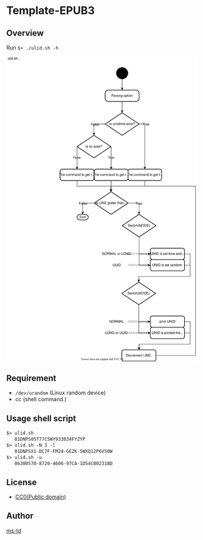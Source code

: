 # Template-EPUB3

## Overview

Run `$> ./ulid.sh -h`

![Design](./ulid-flow.svg "Desi")

## Requirement

- `/dev/urandom` (Linux random device)
- cc (shell command.)

## Usage shell script

```
$> ulid.sh
   01DNPS05T77C5WY933034FYZYP
$> ulid.sh -N 3 -l
   01DNPSX1-DC7F-FM24-GEZK-5WXQ12P6V50W
$> ulid.sh -u
   86300570-8720-4606-97CA-1D54CB02318D
```

## License

- [CC0(Public domain)](https://creativecommons.org/publicdomain/zero/1.0/legalcode)

## Author

[ms-td](https://github.com/ms-td/)
